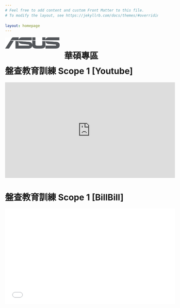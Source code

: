 ```yaml
---
# Feel free to add content and custom Front Matter to this file.
# To modify the layout, see https://jekyllrb.com/docs/themes/#overriding-theme-defaults

layout: homepage
---
```

<div style="display: flex;">
<div style="height:50px;"><img src="img/asus-logo.png" style="width:180px;"></div>
<div style="height:50px;"><h1 style="padding: 0 0 0 15px; align-items: center;">華碩專區</h1></div>
</div>
<h1>盤查教育訓練 Scope 1 [Youtube]</h1>
<iframe width="560" height="315" src="https://www.youtube.com/embed/hdfpxzgujfM?si=u26DeFJ6FG83JLEZ" title="YouTube video player" frameborder="0" allow="accelerometer; autoplay; clipboard-write; encrypted-media; gyroscope; picture-in-picture; web-share" allowfullscreen></iframe>

<h1>盤查教育訓練 Scope 1 [BillBill]</h1>
<iframe width="560" height="315" src="//player.bilibili.com/player.html?aid=454129982&bvid=BV1G5411y7Lo&cid=1416884306&p=1" scrolling="no" border="0" frameborder="no" framespacing="0" allowfullscreen="true"> </iframe>